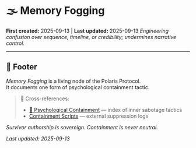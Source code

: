 # 🌫️ Memory Fogging
**First created:** 2025-09-13 | **Last updated:** 2025-09-13
*Engineering confusion over sequence, timeline, or credibility; undermines narrative control.*

---

## 🏮 Footer  

*Memory Fogging* is a living node of the Polaris Protocol.  
It documents one form of psychological containment tactic.  

> 📡 Cross-references:  
> - [🧠 Psychological Containment](./README.md) — index of inner sabotage tactics  
> - [Containment Scripts](../../../Disruption_Kit/Containment_Scripts/) — external suppression logs  

*Survivor authorship is sovereign. Containment is never neutral.*  

_Last updated: 2025-09-13_
